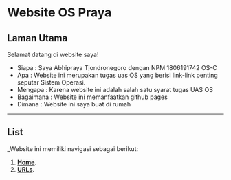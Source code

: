 # Website OS Praya

## Laman Utama
Selamat datang di website saya!

* Siapa : Saya Abhipraya Tjondronegoro dengan NPM 1806191742 OS-C
* Apa : Website ini merupakan tugas uas OS yang berisi link-link penting seputar Sistem Operasi.
* Mengapa : Karena website ini adalah salah satu syarat tugas UAS OS
* Bagaimana : Website ini memanfaatkan github pages
* Dimana : Website ini saya buat di rumah

----------------------------------------------------------------------------------------------------------------------------------------

## List
_Website ini memiliki navigasi sebagai berikut:
1. [**Home**](https://abhiprayatj.github.io/os201/).
2. [**URLs**](https://abhiprayatj.github.io/os201/URLs).
